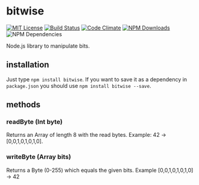 # bitwise

[![MIT License](https://img.shields.io/badge/license-MIT-blue.svg)](http://opensource.org/licenses/MIT)
[![Build Status](https://api.travis-ci.org/dodekeract/bitwise.svg)](https://travis-ci.org/dodekeract/bitwise/)
[![Code Climate](https://codeclimate.com/github/dodekeract/bitwise/badges/gpa.svg)](https://codeclimate.com/github/dodekeract/bitwise)
[![NPM Downloads](https://img.shields.io/npm/dm/bitwise.svg)](https://www.npmjs.com/package/bitwise)
![NPM Dependencies](https://david-dm.org/dodekeract/bitwise.png)

Node.js library to manipulate bits.

## installation
Just type ````npm install bitwise````.
If you want to save it as a dependency in ````package.json```` you should use ````npm install bitwise --save````.

## methods
### readByte (Int byte)
Returns an Array of length 8 with the read bytes. Example: 42 -> [0,0,1,0,1,0,1,0].

### writeByte (Array bits)
Returns a Byte (0-255) which equals the given bits. Example [0,0,1,0,1,0,1,0] -> 42
